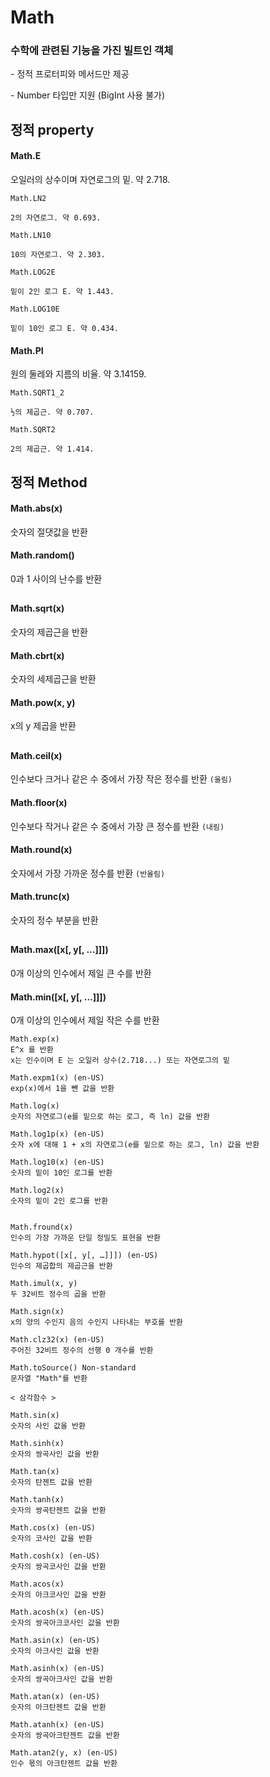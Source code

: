 # Math

### 수학에 관련된 기능을 가진 빌트인 객체

\- 정적 프로터피와 메서드만 제공

\- Number 타입만 지원 (BigInt 사용 불가)

## 정적 property

#### Math.E

오일러의 상수이며 자연로그의 밑. 약 2.718.

```
Math.LN2

2의 자연로그. 약 0.693.

Math.LN10

10의 자연로그. 약 2.303.

Math.LOG2E

밑이 2인 로그 E. 약 1.443.

Math.LOG10E

밑이 10인 로그 E. 약 0.434.
```

#### Math.PI

원의 둘레와 지름의 비율. 약 3.14159.

```
Math.SQRT1_2

½의 제곱근. 약 0.707.

Math.SQRT2

2의 제곱근. 약 1.414.
```

## 정적 Method

#### Math.abs(x)

숫자의 절댓값을 반환

#### Math.random()

0과 1 사이의 난수를 반환

##

#### Math.sqrt(x)

숫자의 제곱근을 반환

#### Math.cbrt(x)

숫자의 세제곱근을 반환

#### Math.pow(x, y)

x의 y 제곱을 반환

##

#### Math.ceil(x)

인수보다 크거나 같은 수 중에서 가장 작은 정수를 반환 `(올림)`

#### Math.floor(x)

인수보다 작거나 같은 수 중에서 가장 큰 정수를 반환 `(내림)`

#### Math.round(x)

숫자에서 가장 가까운 정수를 반환 `(반올림)`

#### Math.trunc(x)

숫자의 정수 부분을 반환

##

#### Math.max([x[, y[, …]]])

0개 이상의 인수에서 제일 큰 수를 반환

#### Math.min([x[, y[, …]]])

0개 이상의 인수에서 제일 작은 수를 반환

```
Math.exp(x)
E^x 를 반환
x는 인수이며 E 는 오일러 상수(2.718...) 또는 자연로그의 밑

Math.expm1(x) (en-US)
exp(x)에서 1을 뺀 값을 반환

Math.log(x)
숫자의 자연로그(e를 밑으로 하는 로그, 즉 ln) 값을 반환

Math.log1p(x) (en-US)
숫자 x에 대해 1 + x의 자연로그(e를 밑으로 하는 로그, ln) 값을 반환

Math.log10(x) (en-US)
숫자의 밑이 10인 로그를 반환

Math.log2(x)
숫자의 밑이 2인 로그를 반환


Math.fround(x)
인수의 가장 가까운 단일 정밀도 표현을 반환

Math.hypot([x[, y[, …]]]) (en-US)
인수의 제곱합의 제곱근을 반환

Math.imul(x, y)
두 32비트 정수의 곱을 반환

Math.sign(x)
x의 양의 수인지 음의 수인지 나타내는 부호를 반환

Math.clz32(x) (en-US)
주어진 32비트 정수의 선행 0 개수를 반환

Math.toSource() Non-standard
문자열 "Math"를 반환

< 삼각함수 >

Math.sin(x)
숫자의 사인 값을 반환

Math.sinh(x)
숫자의 쌍곡사인 값을 반환

Math.tan(x)
숫자의 탄젠트 값을 반환

Math.tanh(x)
숫자의 쌍곡탄젠트 값을 반환

Math.cos(x) (en-US)
숫자의 코사인 값을 반환

Math.cosh(x) (en-US)
숫자의 쌍곡코사인 값을 반환

Math.acos(x)
숫자의 아크코사인 값을 반환

Math.acosh(x) (en-US)
숫자의 쌍곡아크코사인 값을 반환

Math.asin(x) (en-US)
숫자의 아크사인 값을 반환

Math.asinh(x) (en-US)
숫자의 쌍곡아크사인 값을 반환

Math.atan(x) (en-US)
숫자의 아크탄젠트 값을 반환

Math.atanh(x) (en-US)
숫자의 쌍곡아크탄젠트 값을 반환

Math.atan2(y, x) (en-US)
인수 몫의 아크탄젠트 값을 반환
```
